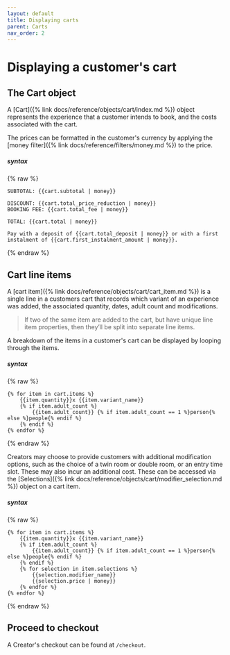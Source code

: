 ```yaml
---
layout: default
title: Displaying carts
parent: Carts
nav_order: 2
---
```


# Displaying a customer's cart

## The Cart object
A [Cart]({% link docs/reference/objects/cart/index.md %}) object represents the experience that a customer intends to book, and the costs associated with the cart.

The prices can be formatted in the customer's currency by applying the [money filter]({% link docs/reference/filters/money.md %}) to the price.

##### syntax
{% raw %}
```
SUBTOTAL: {{cart.subtotal | money}}

DISCOUNT: {{cart.total_price_reduction | money}}
BOOKING FEE: {{cart.total_fee | money}}

TOTAL: {{cart.total | money}}

Pay with a deposit of {{cart.total_deposit | money}} or with a first instalment of {{cart.first_instalment_amount | money}}.
```
{% endraw %}

## Cart line items
A [cart item]({% link docs/reference/objects/cart/cart_item.md %}) is a single line in a customers cart that records which variant of an experience was added, the associated quantity, dates, adult count and modifications.

> If two of the same item are added to the cart, but have unique line item properties, then they’ll be split into separate line items.

A breakdown of the items in a customer's cart can be displayed by looping through the items.

##### syntax
{% raw %}
```
{% for item in cart.items %}
    {{item.quantity}}x {{item.variant_name}}
    {% if item.adult_count %}
        {{item.adult_count}} {% if item.adult_count == 1 %}person{% else %}people{% endif %}
    {% endif %}
{% endfor %}
```
{% endraw %}

Creators may choose to provide customers with additional modification options, such as the choice of a twin room or double room, or an entry time slot. These may also incur an additional cost. These can be accessed via the [Selections]({% link docs/reference/objects/cart/modifier_selection.md %}) object on a cart item.

##### syntax
{% raw %}
```
{% for item in cart.items %}
    {{item.quantity}}x {{item.variant_name}}
    {% if item.adult_count %}
        {{item.adult_count}} {% if item.adult_count == 1 %}person{% else %}people{% endif %}
    {% endif %}
    {% for selection in item.selections %}
        {{selection.modifier_name}}
        {{selection.price | money}}
    {% endfor %}
{% endfor %}
```
{% endraw %}

## Proceed to checkout
A Creator's checkout can be found at `/checkout`.